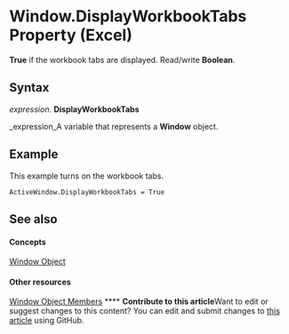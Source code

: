 
# Window.DisplayWorkbookTabs Property (Excel)

 **True** if the workbook tabs are displayed. Read/write **Boolean**.


## Syntax

 _expression_. **DisplayWorkbookTabs**

 _expression_A variable that represents a  **Window** object.


## Example

This example turns on the workbook tabs.


```
ActiveWindow.DisplayWorkbookTabs = True
```


## See also


#### Concepts


 [Window Object](8591b1ad-76f8-14e2-9120-406b65093f5a.md)
#### Other resources


 [Window Object Members](f11db427-24a4-041c-2fd5-03ce73ae6c16.md)
****   **Contribute to this article**Want to edit or suggest changes to this content? You can edit and submit changes to  [this article](https://github.com/jhershey00/VBA_Excel_Test/OpenXMLCon/articles/abb7580a-bca0-5940-4b41-4dfbaf52514a.md) using GitHub.

